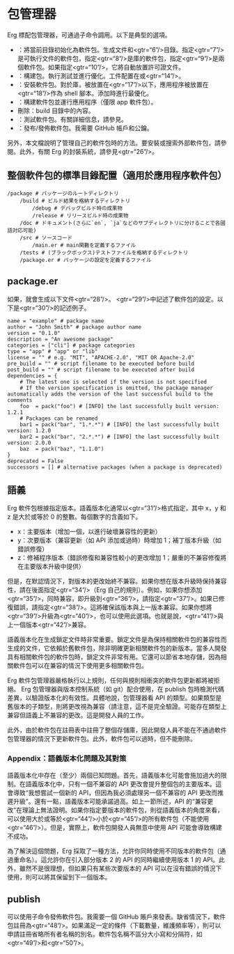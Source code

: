 # 包管理器

Erg 標配包管理器，可通過子命令調用。以下是典型的選項。

* ：將當前目錄初始化為軟件包。生成文件和<gtr=“6”/>目錄。指定<gtr=“7”/>是可執行文件的軟件包，指定<gtr=“8”/>是庫的軟件包，指定<gtr=“9”/>是兩個軟件包。如果指定<gtr=“10”/>，它將自動放置許可證文件。
* ：構建包。執行測試並進行優化。工件配置在或<gtr=“14”/>。
* ：安裝軟件包。對於庫，被放置在<gtr=“17”/>以下，應用程序被放置在<gtr=“18”/>作為 shell 腳本。添加時進行最優化。
* ：構建軟件包並運行應用程序（僅限 app 軟件包）。
* 刪除：build 目錄中的內容。
* ：測試軟件包。有關詳細信息，請參見。
* ：發布/發佈軟件包。我需要 GitHub 帳戶和公鑰。

另外，本文檔說明了管理自己的軟件包時的方法。要安裝或搜索外部軟件包，請參閱。此外，有關 Erg 的封裝系統，請參見<gtr=“26”/>。

## 整個軟件包的標準目錄配置（適用於應用程序軟件包）


```console
/package # パッケージのルートディレクトリ
    /build # ビルド結果を格納するディレクトリ
        /debug # デバッグビルド時の成果物
        /release # リリースビルド時の成果物
    /doc # ドキュメント(さらに`en`, `ja`などのサブディレクトリに分けることで各國語対応可能)
    /src # ソースコード
        /main.er # main関數を定義するファイル
    /tests # (ブラックボックス)テストファイルを格納するディレクトリ
    /package.er # パッケージの設定を定義するファイル
```

## package.er

如果，就會生成以下文件<gtr=“28”/>。 <gtr=“29”/>中記述了軟件包的設定。以下是<gtr=“30”/>的記述例子。


```erg
name = "example" # package name
author = "John Smith" # package author name
version = "0.1.0"
description = "An awesome package"
categories = ["cli"] # package categories
type = "app" # "app" or "lib"
license = "" # e.g. "MIT", "APACHE-2.0", "MIT OR Apache-2.0"
pre_build = "" # script filename to be executed before build
post_build = "" # script filename to be executed after build
dependencies = {
    # The latest one is selected if the version is not specified
    # If the version specification is omitted, the package manager automatically adds the version of the last successful build to the comments
    foo  = pack("foo") # [INFO] the last successfully built version: 1.2.1
    # Packages can be renamed
    bar1 = pack("bar", "1.*.*") # [INFO] the last successfully built version: 1.2.0
    bar2 = pack("bar", "2.*.*") # [INFO] the last successfully built version: 2.0.0
    baz  = pack("baz", "1.1.0")
}
deprecated = False
successors = [] # alternative packages (when a package is deprecated)
```

## 語義

Erg 軟件包根據指定版本。語義版本化通常以<gtr=“31”/>格式指定，其中 x，y 和 z 是大於或等於 0 的整數。每個數字的含義如下。

* x：主要版本（增加一個，以進行破壞兼容性的更新）
* y：次要版本（兼容更新（如 API 添加或過時）時增加 1；補丁版本升級（如錯誤修復）
* z：修補程序版本（錯誤修復和兼容性較小的更改增加 1；嚴重的不兼容修復將在主要版本升級中提供）

但是，在默認情況下，對版本的更改始終不兼容。如果你想在版本升級時保持兼容性，請在後面指定<gtr=“34”/>（Erg 自己的規則）。例如，如果你想添加<gtr=“35”/>，同時兼容，即升級到<gtr=“36”/>，請指定<gtr=“37”/>。如果已修復錯誤，請指定<gtr=“38”/>。這將確保該版本與上一版本兼容。如果你想將<gtr=“39”/>升級為<gtr=“40”/>，也可以使用此選項。也就是說，<gtr=“41”/>與上一個版本<gtr=“42”/>兼容。

語義版本化在生成鎖定文件時非常重要。鎖定文件是為保持相關軟件包的兼容性而生成的文件，它依賴於舊軟件包，除非明確更新相關軟件包的新版本。當多人開發具有相關軟件包的軟件包時，鎖定文件非常有用。它還可以節省本地存儲，因為相關軟件包可以在兼容的情況下使用更多相關軟件包。

Erg 軟件包管理器嚴格執行以上規則，任何與規則相衝突的軟件包更新都將被拒絕。 Erg 包管理器與版本控制系統（如 git）配合使用，在 publish 包時檢測代碼差異，以驗證版本化的有效性。具體地說，包管理器看 API 的類型。如果類型是舊版本的子類型，則將更改視為兼容（請注意，這不是完全驗證。可能存在類型上兼容但語義上不兼容的更改。這是開發人員的工作。

此外，由於軟件包在註冊表中註冊了整個存儲庫，因此開發人員不能在不通過軟件包管理器的情況下更新軟件包。此外，軟件包可以過時，但不能刪除。

### Appendix：語義版本化問題及其對策

語義版本化中存在（至少）兩個已知問題。首先，語義版本化可能會施加過大的限制。在語義版本化中，只有一個不兼容的 API 更改會提升整個包的主要版本。這會導致“我想嘗試一個新的 API，但因為我必須處理另一個不兼容的 API 更改而推遲升級”。還有一點，語義版本可能承諾過高。如上一節所述，API 的“兼容更改”在理論上無法證明。如果你指定要版本的軟件包，則從語義版本的角度來看，可以使用大於或等於<gtr=“44”/>小於<gtr=“45”/>的所有軟件包（不能使用<gtr=“46”/>）。但是，實際上，軟件包開發人員無意中使用 API 可能會導致構建不成功。

為了解決這個問題，Erg 採取了一種方法，允許你同時使用不同版本的軟件包（通過重命名）。這允許你在引入部分版本 2 的 API 的同時繼續使用版本 1 的 API。此外，雖然不是很理想，但如果只有某些次要版本的 API 可以在沒有錯誤的情況下使用，則可以將其保留到下一個版本。

## publish

可以使用子命令發佈軟件包。我需要一個 GitHub 賬戶來發表。缺省情況下，軟件包註冊為<gtr=“48”/>。如果滿足一定的條件（下載數量，維護頻率等），則可以申請註冊省略所有者名稱的別名。軟件包名稱不區分大小寫和分隔符，如<gtr=“49”/>和<gtr=“50”/>。